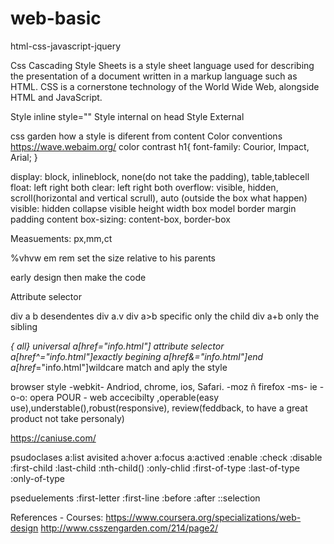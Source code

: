# web-basic
html-css-javascript-jquery

Css
Cascading Style Sheets is a style sheet language used for describing the presentation of a document written in a markup
language such as HTML. CSS is a cornerstone technology of the World Wide Web, alongside HTML and JavaScript.

Style inline style=""
Style internal on head <style></style>
Style External <link rel="stylesheel" 	href="css/style.css">

css garden how a style is diferent from content
Color conventions
https://wave.webaim.org/
color contrast
h1{
   font-family: Courior, Impact, Arial;
}

display: block, inlineblock, none(do not take the padding), table,tablecell  
float: left right both
clear: left right both
overflow: visible, hidden, scroll(horizontal and vertical scrull), auto (outside the box what happen)
visible: hidden collapse visible
height
width
box model border margin padding content
box-sizing: content-box, border-box

Measuements:
px,mm,ct

%vhvw
em rem set the size relative to his parents


early design then make the code

Attribute selector

div a b desendentes
div a.v 
div a>b specific only the child
div a+b only the sibling

*{ all}  universal
a[href="info.html"] attribute selector
a[href^="info.html"]exactly begining 
a[href&="info.html"]end
a[href*="info.html"]wildcare
match and aply the style

browser style
-webkit- Andriod, chrome, ios, Safari.
-moz ñ firefox
-ms- ie
-o-o: opera
POUR - web accecibilty
,operable(easy use),understable(),robust(responsive), review(feddback, to have a great product not take personaly) 

https://caniuse.com/

psudoclases
a:list
avisited
a:hover
a:focus
a:actived
:enable
:check
:disable
:first-child
:last-child
:nth-child()
:only-chlid
:first-of-type
:last-of-type
:only-of-type

pseduelements
:first-letter
:first-line
:before
:after
::selection



 







References - Courses:
https://www.coursera.org/specializations/web-design
http://www.csszengarden.com/214/page2/